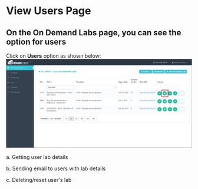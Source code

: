 # View Users Page
## On the On Demand Labs page, you can see the option for users
Click on **Users** option as shown below:
![](images/user21.png)

a. Getting user lab details



b. Sending email to users with lab details


c. Deleting/reset user's lab
